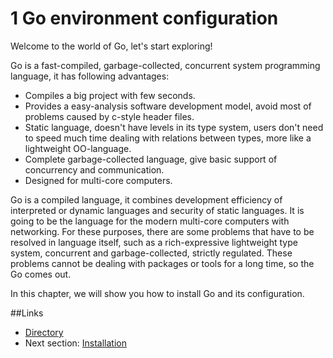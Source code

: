 # 1 Go environment configuration

Welcome to the world of Go, let's start exploring!

Go is a fast-compiled, garbage-collected, concurrent system programming language, it has following advantages:

- Compiles a big project with few seconds.
- Provides a easy-analysis software development model, avoid most of problems caused by c-style header files.
- Static language, doesn't have levels in its type system, users don't need to speed much time dealing with relations between types, more like a lightweight OO-language.
- Complete garbage-collected language, give basic support of concurrency and communication.
- Designed for multi-core computers.

Go is a compiled language, it combines development efficiency of interpreted or dynamic languages and security of static languages. It is going to be the language for the modern multi-core computers with networking. For these purposes, there are some problems that have to be resolved in language itself, such as a rich-expressive lightweight type system, concurrent and garbage-collected, strictly regulated. These problems cannot be dealing with packages or tools for a long time, so the Go comes out.

In this chapter, we will show you how to install Go and its configuration.


##Links
- [Directory](preface.md)
- Next section: [Installation](01.1.md)